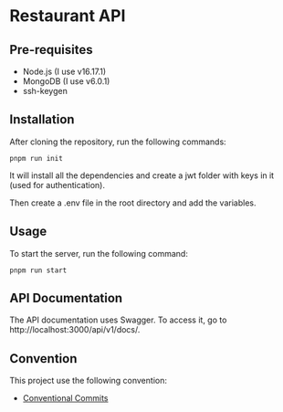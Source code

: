 # Restaurant API

## Pre-requisites

- Node.js (I use v16.17.1)
- MongoDB (I use v6.0.1)
- ssh-keygen

## Installation

After cloning the repository, run the following commands:

```
pnpm run init
```

It will install all the dependencies and create a jwt folder with keys in it (used for authentication).

Then create a .env file in the root directory and add the variables.

## Usage

To start the server, run the following command:

```
pnpm run start
```

## API Documentation

The API documentation uses Swagger. To access it, go to http://localhost:3000/api/v1/docs/.

## Convention

This project use the following convention:

- [Conventional Commits](https://www.conventionalcommits.org/en/v1.0.0/)
